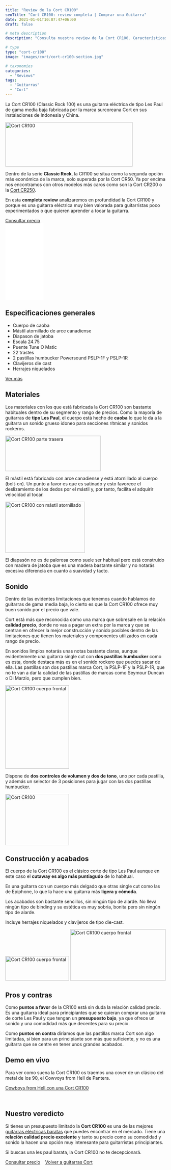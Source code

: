 ```yaml
---
title: "Review de la Cort CR100"
seoTitle: "Cort CR100: review completa | Comprar una Guitarra"
date: 2021-01-01T10:07:47+06:00
draft: false

# meta description
description: "Consulta nuestra review de la Cort CR100. Características, especificaciones y precio de una de las guitarras baratas más exitosas de Cort."

# type
type: "cort-cr100"
image: "images/cort/cort-cr100-section.jpg"

# taxonomies
categories: 
  - "Reviews"
tags:
  - "Guitarras"
  - "Cort"
---
```


La Cort CR100 (Classic Rock 100) es una guitarra eléctrica de tipo Les Paul de gama media baja fabricada por la marca surcoreana Cort en sus instalaciones de Indonesia y China.

<div>
  <a href="https://amzn.to/2yjOWcd" rel="nofollow noopener noreferrer" target="_blank">
    <img src="../../images/cort/cr100/cort-cr100.jpg" alt="Cort CR100" width="400" height="139"/>
  </a>
</div>

Dentro de la serie **Classic Rock**, la CR100 se situa como la segunda opción más económica de la marca, solo superada por la Cort CR50. Ya por encima nos encontramos con otros modelos más caros como son la Cort CR200 o la [Cort CR250](/guitarras-cort/cr250).

En esta **completa review** analizaremos en profundidad la Cort CR100 y porque es una guitarra eléctrica muy bien valorada para guitarristas poco experimentados o que quieren aprender a tocar la guitarra.

<div>
	<a href="https://amzn.to/2yjOWcd" class="btn btn-outline-primary" rel="nofollow noopener noreferrer" target="_blank">Consultar precio</a>
</div>

<iframe style="width:120px;height:240px;" marginwidth="0" marginheight="0" scrolling="no" frameborder="0" src="//rcm-eu.amazon-adsystem.com/e/cm?lt1=_blank&bc1=000000&IS2=1&bg1=FFFFFF&fc1=000000&lc1=0000FF&t=guitar0de-21&language=es_ES&o=30&p=8&l=as4&m=amazon&f=ifr&ref=as_ss_li_til&asins=B00838GSUC&linkId=0b1de6950fcad7180bd10f20b6e7a570"></iframe>

## Especificaciones generales

* Cuerpo de caoba
* Mástil atornillado de arce canadiense
* Diapason de jatoba
* Escala 24.75
* Puente Tune O Matic
* 22 trastes
* 2 pastillas humbucker Powersound PSLP-1F y PSLP-1R
* Clavijeros die cast
* Herrajes niquelados

<div>
	<a href="https://amzn.to/2yjOWcd" class="btn btn-outline-primary" rel="nofollow noopener noreferrer" target="_blank">Ver más</a>
</div>


## Materiales

Los materiales con los que está fabricada la Cort CR100 son bastante habituales dentro de su segmento y rango de precios. Como la mayoría de guitarras de **tipo Les Paul**, el cuerpo está hecho de **caoba** lo que le da a la guitarra un sonido grueso idoneo para secciones rítmicas y sonidos rockeros.

<img src="../../images/cort/cr100/cort-cr100-trasero.png" alt="Cort CR100 parte trasera" width="300" height="111"/>

El mástil está fabricado con arce canadiense y está atornillado al cuerpo (bolt-on). Un punto a favor es que es satinado y esto favorece el deslizamiento de los dedos por el mástil y, por tanto, facilita el adquirir velocidad al tocar.

<img src="../../images/cort/cr100/cort-cr100-mastil-atornillado.png" alt="Cort CR100 con mástil atornillado" width="250" height="160"/>

El diapasón no es de palorosa como suele ser habitual pero está construido con madera de jatoba que es una madera bastante similar y no notarás excesiva diferencia en cuanto a suavidad y tacto.

## Sonido

Dentro de las evidentes limitaciones que tenemos cuando hablamos de guitarras de gama media baja, lo cierto es que la Cort CR100 ofrece muy buen sonido por el precio que vale. 

Cort está más que reconocida como una marca que sobresale en la relación **calidad precio**, donde no vas a pagar un extra por la marca y que se centran en ofrecer la mejor construcción y sonido posibles dentro de las limitaciones que tienen los materiales y componentes utilizados en cada rango de precio.

En sonidos limpios notarás unas notas bastante claras, aunque evidentemente una guitarra single cut con **dos pastillas humbucker** como es esta, donde destaca más es en el sonido rockero que puedes sacar de ella. Las pastillas son dos pastillas marca Cort, la PSLP-1F y la PSLP-1R, que no te van a dar la calidad de las pastillas de marcas como Seymour Duncan o Di Marzio, pero que cumplen bien.

<img src="../../images/cort/cr100/cort-cr100-cuerpo-frontal.png" alt="Cort CR100 cuerpo frontal" width="200" height="262"/>

Dispone de **dos controles de volumen y dos de tono**, uno por cada pastilla, y además un selector de 3 posiciones para jugar con las dos pastillas humbucker.

<img src="../../images/cort/cr100/cort-cr100-controles.png" alt="Cort CR100" width="200" height="161"/>

## Construcción y acabados

El cuerpo de la Cort CR100 es el clásico corte de tipo Les Paul aunque en este caso el **cutaway es algo más puntiagudo** de lo habitual.

Es una guitarra con un cuerpo más delgado que otras single cut como las de Epiphone, lo que la hace una guitarra más **ligera y cómoda**.

Los acabados son bastante sencillos, sin ningún tipo de alarde. No lleva ningún tipo de binding y su estética es muy sobria, bonita pero sin ningún tipo de alarde. 

Incluye herrajes niquelados y clavijeros de tipo die-cast.

<img src="../../images/cort/cr100/cort-cr100-clavijeros-frontal.png" alt="Cort CR100 cuerpo frontal" width="200" height="77"/>
<img src="../../images/cort/cr100/cort-cr100-clavijeros-trasero.png" alt="Cort CR100 cuerpo frontal" width="300" height="161"/>

## Pros y contras

Como **puntos a favor** de la CR100 está sin duda la relación calidad precio. Es una guitarra ideal para principiantes que se quieran comprar una guitarra de corte Les Paul y que tengan un **presupuesto bajo**, ya que ofrece un sonido y una comodidad más que decentes para su precio.

Como **puntos en contra** diríamos que las pastillas marca Cort son algo limitadas, si bien para un principiante son más que suficiente, y no es una guitarra que se centre en tener unos grandes acabados.

## Demo en vivo

Para ver como suena la Cort CR100 os traemos una cover de un clásico del metal de los 90, el Cowvoys from Hell de Pantera.

<a href="https://www.youtu.be/Q3IAV_HuzGM" class="lazy-youtube-embed">Cowboys from Hell con una Cort CR100</a>

&nbsp;

## Nuestro veredicto

Si tienes un presupuesto limitado la **Cort CR100** es una de las mejores [guitarras eléctricas baratas](/guitarras-electricas-baratas) que puedes encontrar en el mercado. Tiene una **relación calidad precio excelente** y tanto su precio como su comodidad y sonido la hacen una opción muy interesante para guitarristas principiantes. 

Si buscas una les paul barata, la Cort CR100 no te decepcionará.

<div>
	<a href="https://amzn.to/2yjOWcd" class="btn btn-outline-primary" rel="nofollow noopener noreferrer" target="_blank">Consultar precio</a> &nbsp;&nbsp;
	<a href="/guitarras-cort/" class="btn btn-outline-primary">Volver a guitarras Cort</a>
</div>

&nbsp;